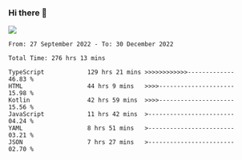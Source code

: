 ### Hi there 👋

<!--<a href="https://github.com/search?o=desc&q=author%3Abushiyi&s=committer-date&type=Commits">-->
<!--    <img align="center" height = "178" src="https://github-readme-stats.vercel.app/api?username=bushiyi&count_private=true&show_icons=true&theme=noctis_minimus&hide=contribs&include_all_commits=true" />-->
<!--</a>-->
<!--<a href="https://github.com/bushiyi?tab=repositories">-->
<!--    <img align="center" height = "178" src="https://github-readme-stats.vercel.app/api/top-langs/?username=bushiyi&count_private=true&theme=noctis_minimus" />-->
<!--</a>-->
 
<!-- [![Ashutosh's github activity graph](https://activity-graph.herokuapp.com/graph?username=bushiyi&theme=react&bg_color=1B2932&point=698B69&line=698B69)](https://github.com/ashutosh00710/github-readme-activity-graph)
 -->


![](https://raw.githubusercontent.com/bushiyi/bushiyi/master/assets/github-contribution-grid-snake.svg)

<!--START_SECTION:waka-->

```text
From: 27 September 2022 - To: 30 December 2022

Total Time: 276 hrs 13 mins

TypeScript            129 hrs 21 mins >>>>>>>>>>>>-------------   46.83 %
HTML                  44 hrs 9 mins   >>>>---------------------   15.98 %
Kotlin                42 hrs 59 mins  >>>>---------------------   15.56 %
JavaScript            11 hrs 42 mins  >------------------------   04.24 %
YAML                  8 hrs 51 mins   >------------------------   03.21 %
JSON                  7 hrs 27 mins   >------------------------   02.70 %
```

<!--END_SECTION:waka-->

